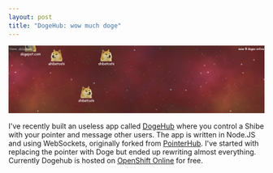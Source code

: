 ```yaml
---
layout: post
title: "DogeHub: wow much doge"
---
```


[![DogeHub](/static/dogehub.png)](http://doge.pirrate.me)

I've recently built an useless app called [DogeHub](http://doge.pirrate.me) where you control a Shibe with your pointer and message other users. The app is written in Node.JS and using WebSockets, originally forked from [PointerHub](https://github.com/Stichoza/pointerhub). I've started with replacing the pointer with Doge but ended up rewriting almost everything. Currently Dogehub is hosted on [OpenShift Online](https://www.openshift.com/products/online) for free.
